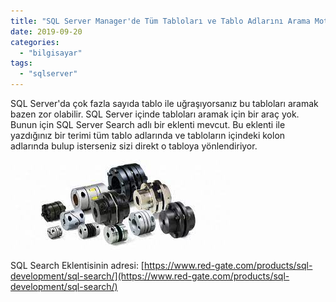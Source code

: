 ```yaml
---
title: "SQL Server Manager'de Tüm Tabloları ve Tablo Adlarını Arama Motoru"
date: 2019-09-20
categories: 
  - "bilgisayar"
tags: 
  - "sqlserver"
---
```


SQL Server'da çok fazla sayıda tablo ile uğraşıyorsanız bu tabloları aramak bazen zor olabilir. SQL Server içinde tabloları aramak için bir araç yok. Bunun için SQL Server Search adlı bir eklenti mevcut. Bu eklenti ile yazdığınız bir terimi tüm tablo adlarında ve tabloların içindeki kolon adlarında bulup isterseniz sizi direkt o tabloya yönlendiriyor.

![](/images/image-4.png)

SQL Search Eklentisinin adresi: [https://www.red-gate.com/products/sql-development/sql-search/](https://www.red-gate.com/products/sql-development/sql-search/)
